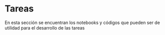 # Tareas

En esta sección se encuentran los notebooks y códigos que pueden ser de utilidad para el desarrollo de las tareas
